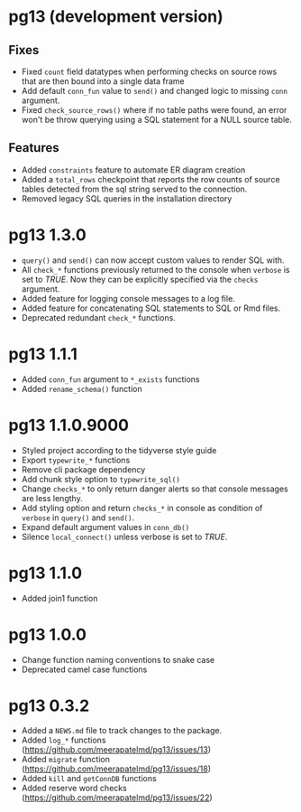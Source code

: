 # pg13 (development version)  

## Fixes  

* Fixed `count` field datatypes when performing 
checks on source rows that are then bound into a single 
data frame  
* Add default `conn_fun` value to `send()` and changed 
logic to missing `conn` argument.  
* Fixed `check_source_rows()` where if no table paths were 
found, an error won't be throw querying using a SQL statement 
for a NULL source table.  


## Features  

* Added `constraints` feature to automate ER diagram creation  
* Added a `total_rows` checkpoint that reports the row counts of 
source tables detected from the sql string served to the connection.  
* Removed legacy SQL queries in the installation directory  



# pg13 1.3.0  

* `query()` and `send()` can now accept custom values to 
render SQL with.  
* All `check_*` functions previously returned to the console 
when `verbose` is set to _TRUE_. Now they can be explicitly 
specified via the `checks` argument.  
* Added feature for logging console messages to a log file.  
* Added feature for concatenating SQL statements to SQL or 
Rmd files.  
* Deprecated redundant `check_*` functions.  


# pg13 1.1.1  

* Added `conn_fun` argument to `*_exists` functions  
* Added `rename_schema()` function  


# pg13 1.1.0.9000  

* Styled project according to the tidyverse style guide  
* Export `typewrite_*` functions   
* Remove cli package dependency  
* Add chunk style option to `typewrite_sql()`  
* Change `checks_*` to only return danger alerts so that 
console messages are less lengthy.  
* Add styling option and return `checks_*` in console as 
condition of `verbose` in `query()` and `send()`.  
* Expand default argument values in `conn_db()`  
* Silence `local_connect()` unless verbose is set to _TRUE_.  


# pg13 1.1.0

* Added join1 function


# pg13 1.0.0

* Change function naming conventions to snake case  
* Deprecated camel case functions  


# pg13 0.3.2

* Added a `NEWS.md` file to track changes to the package.  
* Added `log_*` functions (https://github.com/meerapatelmd/pg13/issues/13)  
* Added `migrate` function (https://github.com/meerapatelmd/pg13/issues/18) 
* Added `kill` and `getConnDB` functions  
* Added reserve word checks (https://github.com/meerapatelmd/pg13/issues/22)  






